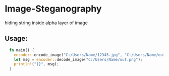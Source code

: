 # Image-Steganography
hiding string inside alpha layer of image

## Usage:
```Rust
  fn main() {
    encoder::encode_image("C:/Users/Name/12345.jpg", "C:/Users/Name/out.png", "Sample Text");
    let msg = encoder::decode_image("C:/Users/Name/out.png");
    println!("{}", msg);
  }
```
